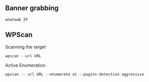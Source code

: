 ## Banner grabbing
```
whatewb IP
```

## WPScan

Scanning the target
```
wpscan --url URL
```

Active Enumeration
```
wpscan -- url URL --enumerate at --pugins-detection aggressive
```

